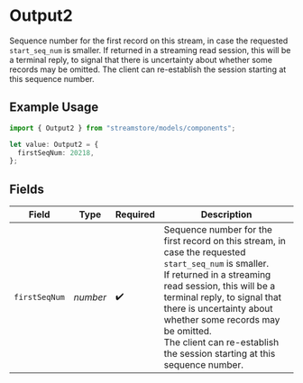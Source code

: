 # Output2

Sequence number for the first record on this stream, in case the requested `start_seq_num` is smaller.
If returned in a streaming read session, this will be a terminal reply, to signal that there is uncertainty about whether some records may be omitted.
The client can re-establish the session starting at this sequence number.

## Example Usage

```typescript
import { Output2 } from "streamstore/models/components";

let value: Output2 = {
  firstSeqNum: 20218,
};
```

## Fields

| Field                                                                                                                                                                                                                                                                                                                                   | Type                                                                                                                                                                                                                                                                                                                                    | Required                                                                                                                                                                                                                                                                                                                                | Description                                                                                                                                                                                                                                                                                                                             |
| --------------------------------------------------------------------------------------------------------------------------------------------------------------------------------------------------------------------------------------------------------------------------------------------------------------------------------------- | --------------------------------------------------------------------------------------------------------------------------------------------------------------------------------------------------------------------------------------------------------------------------------------------------------------------------------------- | --------------------------------------------------------------------------------------------------------------------------------------------------------------------------------------------------------------------------------------------------------------------------------------------------------------------------------------- | --------------------------------------------------------------------------------------------------------------------------------------------------------------------------------------------------------------------------------------------------------------------------------------------------------------------------------------- |
| `firstSeqNum`                                                                                                                                                                                                                                                                                                                           | *number*                                                                                                                                                                                                                                                                                                                                | :heavy_check_mark:                                                                                                                                                                                                                                                                                                                      | Sequence number for the first record on this stream, in case the requested `start_seq_num` is smaller.<br/>If returned in a streaming read session, this will be a terminal reply, to signal that there is uncertainty about whether some records may be omitted.<br/>The client can re-establish the session starting at this sequence number. |